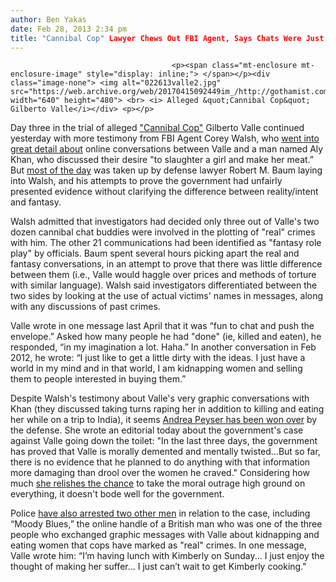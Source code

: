 ```yaml
---
author: Ben Yakas
date: Feb 28, 2013 2:34 pm
title: "Cannibal Cop" Lawyer Chews Out FBI Agent, Says Chats Were Just "Little Dirty" Fantasies
---
```


	
										<p><span class="mt-enclosure mt-enclosure-image" style="display: inline;"> </span></p><div class="image-none"> <img alt="022613valle2.jpg" src="https://web.archive.org/web/20170415092449im_/http://gothamist.com/attachments/nyc_arts_john/022613valle2.jpg" width="640" height="480"> <br> <i> Alleged &quot;Cannibal Cop&quot; Gilberto Valle</i></div> <p></p>

<p>Day three in the trial of alleged <a href="https://web.archive.org/web/20170415092449/http://gothamist.com/tags/cannibalcop">&quot;Cannibal Cop&quot;</a> Gilberto Valle continued yesterday with more testimony from FBI Agent Corey Walsh, who <a href="https://web.archive.org/web/20170415092449/http://www.nypost.com/p/news/local/slaughter_her_like_this_goat_v7w9sVnDArFeZhG1ZSictM">went into great detail about</a> online conversations between Valle and a man named Aly Khan, who discussed their desire &quot;to slaughter a girl and make her meat.&#x201D; But <a href="https://web.archive.org/web/20170415092449/http://www.nytimes.com/2013/02/28/nyregion/at-officer-gilberto-valles-trial-a-focus-on-the-line-between-intent-and-fantasy.html?partner=rss&amp;emc=rss">most of the day</a> was taken up by defense lawyer Robert M. Baum laying into Walsh, and his attempts to prove the government had unfairly presented evidence without clarifying the difference between reality/intent and fantasy.</p>

<p>Walsh admitted that investigators had decided only three out of Valle&apos;s two dozen cannibal chat buddies were involved in the plotting of &quot;real&quot; crimes with him. The other 21 communications had been identified as &quot;fantasy role play&quot; by officials. Baum spent several hours picking apart the real and fantasy conversations, in an attempt to prove that there was little difference between them (i.e., Valle would haggle over prices and methods of torture with similar language). Walsh said investigators differentiated between the two sides by looking at the use of actual victims&apos; names in messages, along with any discussions of past crimes.</p>

<p>Valle wrote in one message last April that it was &#x201C;fun to chat and push the envelope.&#x201D; Asked how many people he had &quot;done&quot; (ie, killed and eaten), he responded, &#x201C;in my imagination a lot. Haha.&#x201D; In another conversation in Feb 2012, he wrote: &#x201C;I just like to get a little dirty with the ideas. I just have a world in my mind and in that world, I am kidnapping women and selling them to people interested in buying them.&#x201D;</p>

<p>Despite Walsh&apos;s testimony about Valle&apos;s very graphic conversations with Khan (they discussed taking turns raping her in addition to killing and eating her while on a trip to India), it seems <a href="https://web.archive.org/web/20170415092449/http://www.nypost.com/p/news/local/manhattan/sicko_fantasy_yes_but_gov_case_is_t8zW07OjVnSD8haD5QpyhK?utm_medium=rss&amp;utm_content=Manhattan">Andrea Peyser has been won over</a> by the defense. She wrote an editorial today about the government&apos;s case against Valle going down the toilet: &quot;In the last three days, the government has proved that Valle is morally demented and mentally twisted...But so far, there is no evidence that he planned to do anything with that information more damaging than drool over the women he craved.&quot; Considering how much <a href="https://web.archive.org/web/20170415092449/http://gothamist.com/tags/andreapeyser">she relishes the chance</a> to take the moral outrage high ground on everything, it doesn&apos;t bode well for the government.</p>

<p>Police <a href="https://web.archive.org/web/20170415092449/http://www.nypost.com/p/news/local/charges_cops_bust_cannibal_cop_online_lOugRV02nnDLTyFGRxhAEL?utm_source=SFnewyorkpost&amp;utm_medium=SFnewyorkpost">have also arrested two other men</a> in relation to the case, including &#x201C;Moody Blues,&#x201D; the online handle of a British man who was one of the three people who exchanged graphic messages with Valle about kidnapping and eating women that cops have marked as &quot;real&quot; crimes. In one message, Valle wrote him: &#x201C;I&#x2019;m having lunch with Kimberly on Sunday... I just enjoy the thought of making her suffer... I just can&#x2019;t wait to get Kimberly cooking.&quot;</p>					
										
									
				